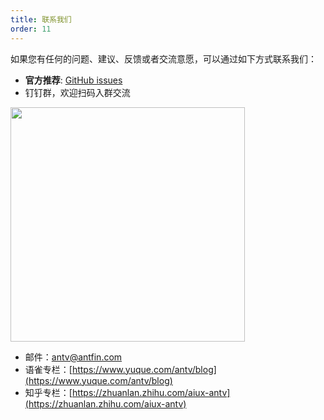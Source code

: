```yaml
---
title: 联系我们
order: 11
---
```


如果您有任何的问题、建议、反馈或者交流意愿，可以通过如下方式联系我们：

- **官方推荐**: [GitHub issues](https://github.com/antvis/G2/issues/new)
- 钉钉群，欢迎扫码入群交流

<img src="https://gw.alipayobjects.com/mdn/rms_f5c722/afts/img/A*1ClyQY3aZo0AAAAAAAAAAABkARQnAQ" width=375 />

- 邮件：<a href="mailto:antv@antfin.com">antv@antfin.com</a>
- 语雀专栏：[https://www.yuque.com/antv/blog](https://www.yuque.com/antv/blog)
- 知乎专栏：[https://zhuanlan.zhihu.com/aiux-antv](https://zhuanlan.zhihu.com/aiux-antv)
